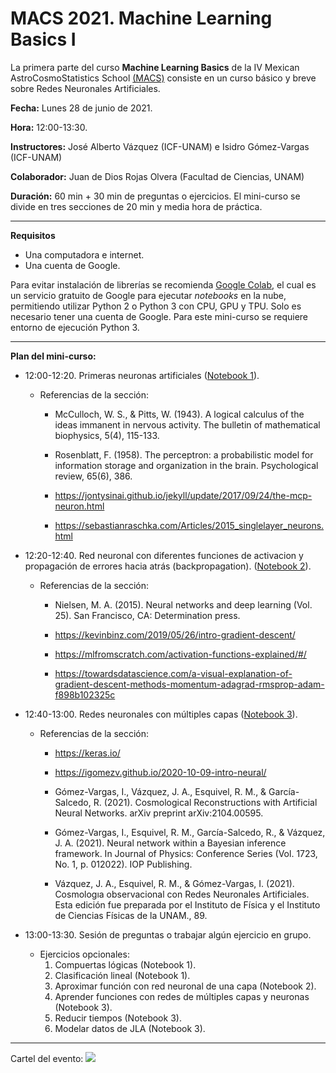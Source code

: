 # MACS 2021. Machine Learning Basics I

La primera parte del curso **Machine Learning Basics** de la IV Mexican AstroCosmoStatistics School [(MACS)](http://fisica.ugto.mx/~events/macss/?fbclid=IwAR1UObd3h7WdAYEb3mFOGypAjqXY1LJH3dJ1x24dMrvGoWeiDskgK2vECDc) consiste en un curso básico y breve sobre Redes Neuronales Artificiales.

**Fecha:** Lunes 28 de junio de 2021. 

**Hora:** 12:00-13:30.

**Instructores:** José Alberto Vázquez (ICF-UNAM) e Isidro Gómez-Vargas (ICF-UNAM)

**Colaborador:** Juan de Dios Rojas Olvera (Facultad de Ciencias, UNAM)

**Duración:** 60 min + 30 min de preguntas o ejercicios. El mini-curso se divide en tres secciones de 20 min y media hora de práctica.

-----------------------------------
**Requisitos**

- Una computadora e internet. 
- Una cuenta de Google. 

Para evitar instalación de librerías se recomienda [Google Colab](https://colab.research.google.com), el cual es un servicio gratuito de Google para ejecutar *notebooks* en la nube, permitiendo utilizar Python 2 o Python 3 con CPU, GPU y TPU. Solo es necesario tener una cuenta de Google. Para este mini-curso se requiere entorno de ejecución Python 3. 

-----------------------------------

**Plan del mini-curso:**

- 12:00-12:20. Primeras neuronas artificiales ([Notebook 1](https://github.com/igomezv/MACS_2021_ML_basics_neural_networks/blob/main/1-Primeras_neuronas_artificiales.ipynb)).
	- Referencias de la sección:
		- McCulloch, W. S., & Pitts, W. (1943). A logical calculus of the ideas immanent in nervous activity. The bulletin of mathematical biophysics, 5(4), 115-133. 

		- Rosenblatt, F. (1958). The perceptron: a probabilistic model for information storage and organization in the brain. Psychological review, 65(6), 386.

		- https://jontysinai.github.io/jekyll/update/2017/09/24/the-mcp-neuron.html

		- https://sebastianraschka.com/Articles/2015_singlelayer_neurons.html 

- 12:20-12:40. Red neuronal con diferentes funciones de activacion y propagación de errores hacia atrás (backpropagation). ([Notebook 2](https://github.com/igomezv/MACS_2021_ML_basics_neural_networks/blob/main/2-Red_neuronal_backpropagation.ipynb)).
	- Referencias de la sección:
		- Nielsen, M. A. (2015). Neural networks and deep learning (Vol. 25). San Francisco, CA: Determination press.

    	- https://kevinbinz.com/2019/05/26/intro-gradient-descent/

    	- https://mlfromscratch.com/activation-functions-explained/#/

    	- https://towardsdatascience.com/a-visual-explanation-of-gradient-descent-methods-momentum-adagrad-rmsprop-adam-f898b102325c


- 12:40-13:00. Redes neuronales con múltiples capas ([Notebook 3](https://github.com/igomezv/MACS_2021_ML_basics_neural_networks/blob/main/3-Redes_neuronales_keras.ipynb)).
	- Referencias de la sección:
		- https://keras.io/

		- https://igomezv.github.io/2020-10-09-intro-neural/

		- Gómez-Vargas, I., Vázquez, J. A., Esquivel, R. M., & García-Salcedo, R. (2021). Cosmological Reconstructions with Artificial Neural Networks. arXiv preprint arXiv:2104.00595.

		- Gómez-Vargas, I., Esquivel, R. M., García-Salcedo, R., & Vázquez, J. A. (2021). Neural network within a Bayesian inference framework. In Journal of Physics: Conference Series (Vol. 1723, No. 1, p. 012022). IOP Publishing.

		- Vázquez, J. A., Esquivel, R. M., & Gómez-Vargas, I. (2021). Cosmologıa observacional con Redes Neuronales Artificiales. Esta edición fue preparada por el Instituto de Física y el Instituto de Ciencias Físicas de la UNAM., 89.

- 13:00-13:30. Sesión de preguntas o trabajar algún ejercicio en grupo.
	- Ejercicios opcionales:
		1. Compuertas lógicas (Notebook 1).
		2. Clasificación lineal (Notebook 1).
		3. Aproximar función con red neuronal de una capa (Notebook 2).
		4. Aprender funciones con redes de múltiples capas y neuronas (Notebook 3).
		5. Reducir tiempos (Notebook 3).
		6. Modelar datos de JLA (Notebook 3).


-----------------------------

Cartel del evento:
![](https://github.com/igomezv/MACS_2021_neural_networks/blob/main/figures/macs.jpg)